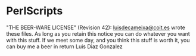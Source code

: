 # PerlScripts

"THE BEER-WARE LICENSE" (Revision 42):
<luisdecameixa@coit.es> wrote these files. As long as you retain this notice you
can do whatever you want with this stuff. If we meet some day, and you think
this stuff is worth it, you can buy me a beer in return Luis Diaz Gonzalez
